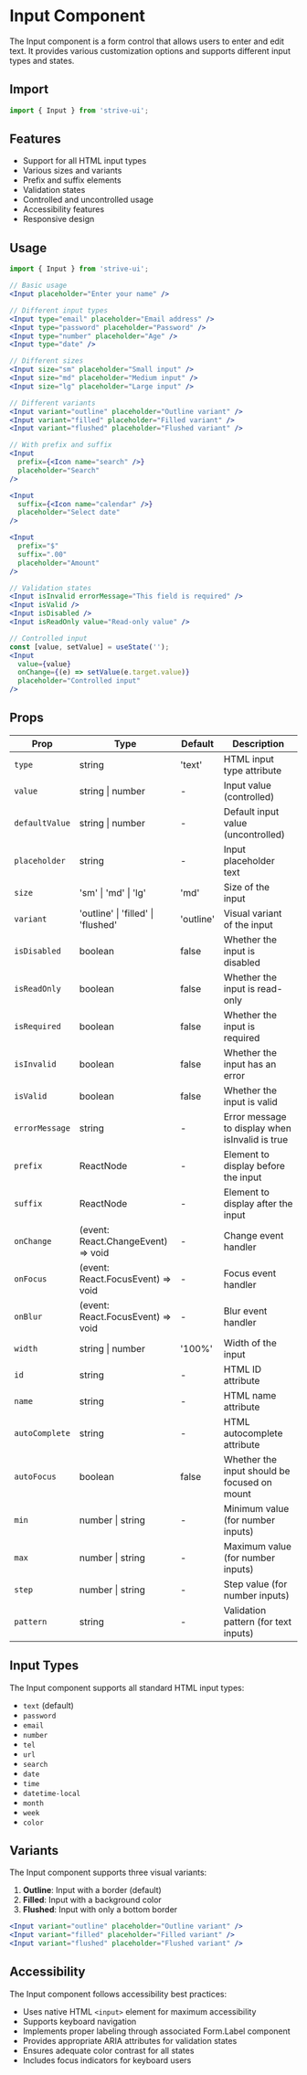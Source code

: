 # Input Component

The Input component is a form control that allows users to enter and edit text. It provides various customization options and supports different input types and states.

## Import

```jsx
import { Input } from 'strive-ui';
```

## Features

- Support for all HTML input types
- Various sizes and variants
- Prefix and suffix elements
- Validation states
- Controlled and uncontrolled usage
- Accessibility features
- Responsive design

## Usage

```jsx
import { Input } from 'strive-ui';

// Basic usage
<Input placeholder="Enter your name" />

// Different input types
<Input type="email" placeholder="Email address" />
<Input type="password" placeholder="Password" />
<Input type="number" placeholder="Age" />
<Input type="date" />

// Different sizes
<Input size="sm" placeholder="Small input" />
<Input size="md" placeholder="Medium input" />
<Input size="lg" placeholder="Large input" />

// Different variants
<Input variant="outline" placeholder="Outline variant" />
<Input variant="filled" placeholder="Filled variant" />
<Input variant="flushed" placeholder="Flushed variant" />

// With prefix and suffix
<Input
  prefix={<Icon name="search" />}
  placeholder="Search"
/>

<Input
  suffix={<Icon name="calendar" />}
  placeholder="Select date"
/>

<Input
  prefix="$"
  suffix=".00"
  placeholder="Amount"
/>

// Validation states
<Input isInvalid errorMessage="This field is required" />
<Input isValid />
<Input isDisabled />
<Input isReadOnly value="Read-only value" />

// Controlled input
const [value, setValue] = useState('');
<Input
  value={value}
  onChange={(e) => setValue(e.target.value)}
  placeholder="Controlled input"
/>
```

## Props

| Prop | Type | Default | Description |
|------|------|---------|-------------|
| `type` | string | 'text' | HTML input type attribute |
| `value` | string \| number | - | Input value (controlled) |
| `defaultValue` | string \| number | - | Default input value (uncontrolled) |
| `placeholder` | string | - | Input placeholder text |
| `size` | 'sm' \| 'md' \| 'lg' | 'md' | Size of the input |
| `variant` | 'outline' \| 'filled' \| 'flushed' | 'outline' | Visual variant of the input |
| `isDisabled` | boolean | false | Whether the input is disabled |
| `isReadOnly` | boolean | false | Whether the input is read-only |
| `isRequired` | boolean | false | Whether the input is required |
| `isInvalid` | boolean | false | Whether the input has an error |
| `isValid` | boolean | false | Whether the input is valid |
| `errorMessage` | string | - | Error message to display when isInvalid is true |
| `prefix` | ReactNode | - | Element to display before the input |
| `suffix` | ReactNode | - | Element to display after the input |
| `onChange` | (event: React.ChangeEvent<HTMLInputElement>) => void | - | Change event handler |
| `onFocus` | (event: React.FocusEvent<HTMLInputElement>) => void | - | Focus event handler |
| `onBlur` | (event: React.FocusEvent<HTMLInputElement>) => void | - | Blur event handler |
| `width` | string \| number | '100%' | Width of the input |
| `id` | string | - | HTML ID attribute |
| `name` | string | - | HTML name attribute |
| `autoComplete` | string | - | HTML autocomplete attribute |
| `autoFocus` | boolean | false | Whether the input should be focused on mount |
| `min` | number \| string | - | Minimum value (for number inputs) |
| `max` | number \| string | - | Maximum value (for number inputs) |
| `step` | number \| string | - | Step value (for number inputs) |
| `pattern` | string | - | Validation pattern (for text inputs) |

## Input Types

The Input component supports all standard HTML input types:

- `text` (default)
- `password`
- `email`
- `number`
- `tel`
- `url`
- `search`
- `date`
- `time`
- `datetime-local`
- `month`
- `week`
- `color`

## Variants

The Input component supports three visual variants:

1. **Outline**: Input with a border (default)
2. **Filled**: Input with a background color
3. **Flushed**: Input with only a bottom border

```jsx
<Input variant="outline" placeholder="Outline variant" />
<Input variant="filled" placeholder="Filled variant" />
<Input variant="flushed" placeholder="Flushed variant" />
```

## Accessibility

The Input component follows accessibility best practices:
- Uses native HTML `<input>` element for maximum accessibility
- Supports keyboard navigation
- Implements proper labeling through associated Form.Label component
- Provides appropriate ARIA attributes for validation states
- Ensures adequate color contrast for all states
- Includes focus indicators for keyboard users
